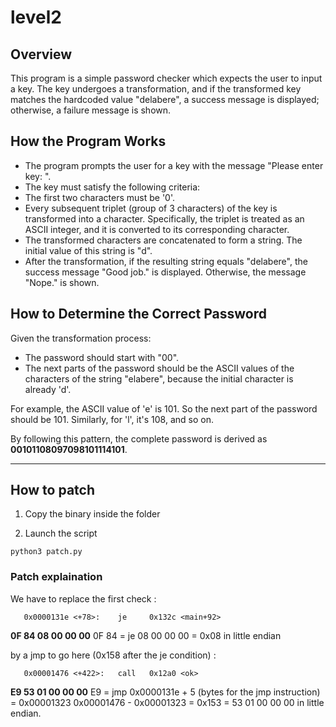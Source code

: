 # level2

## Overview
This program is a simple password checker which expects the user to input a key. The key undergoes a transformation, and if the transformed key matches the hardcoded value "delabere", a success message is displayed; otherwise, a failure message is shown.

## How the Program Works
- The program prompts the user for a key with the message "Please enter key: ".
- The key must satisfy the following criteria:
- The first two characters must be '0'.
- Every subsequent triplet (group of 3 characters) of the key is transformed into a character. Specifically, the triplet is treated as an ASCII integer, and it is converted to its corresponding character.
- The transformed characters are concatenated to form a string. The initial value of this string is "d".
- After the transformation, if the resulting string equals "delabere", the success message "Good job." is displayed. Otherwise, the message "Nope." is shown.

## How to Determine the Correct Password
Given the transformation process:

- The password should start with "00".
- The next parts of the password should be the ASCII values of the characters of the string "elabere", because the initial character is already 'd'.

For example, the ASCII value of 'e' is 101. So the next part of the password should be 101. Similarly, for 'l', it's 108, and so on.

By following this pattern, the complete password is derived as **00101108097098101114101**.

----

## How to patch

1. Copy the binary inside the folder

2. Launch the script

``python3 patch.py``

### Patch explaination

We have to replace the first check :
````
   0x0000131e <+78>:    je     0x132c <main+92>
````
**0F 84 08 00 00 00**
0F 84 = je
08 00 00 00 = 0x08 in little endian

by a jmp to go here (0x158 after the je condition) :
````
   0x00001476 <+422>:   call   0x12a0 <ok>
````

**E9 53 01 00 00 00**
E9 = jmp
0x0000131e + 5 (bytes for the jmp instruction) = 0x00001323
0x00001476 - 0x00001323 = 0x153 = 53 01 00 00 00 in little endian.
